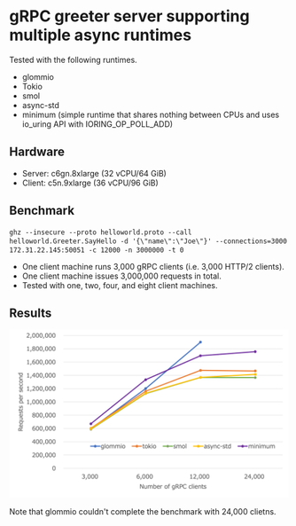 # gRPC greeter server supporting multiple async runtimes

Tested with the following runtimes.

- glommio
- Tokio
- smol
- async-std
- minimum (simple runtime that shares nothing between CPUs and uses io_uring API with IORING_OP_POLL_ADD)

## Hardware

- Server: c6gn.8xlarge (32 vCPU/64 GiB)
- Client: c5n.9xlarge (36 vCPU/96 GiB)

## Benchmark

```
ghz --insecure --proto helloworld.proto --call helloworld.Greeter.SayHello -d '{\"name\":\"Joe\"}' --connections=3000 172.31.22.145:50051 -c 12000 -n 3000000 -t 0
```

- One client machine runs 3,000 gRPC clients (i.e. 3,000 HTTP/2 clients).
- One client machine issues 3,000,000 requests in total.
- Tested with one, two, four, and eight client machines.

## Results

![Throughput (requests per second)](https://raw.githubusercontent.com/fujita/greeter/images/20210210-01.png)

Note that glommio couldn't complete the benchmark with 24,000 clietns.
